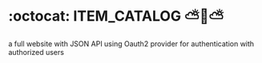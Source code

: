 # :octocat: ITEM_CATALOG :partly_sunny::volcano::partly_sunny:

a full website with JSON API using Oauth2 provider for authentication with authorized users 
